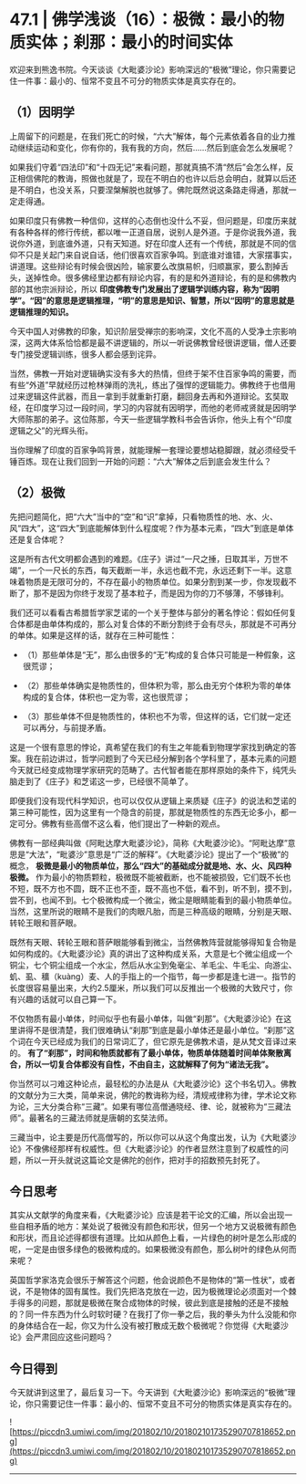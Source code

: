 # 47.1 | 佛学浅谈（16）：极微：最小的物质实体；刹那：最小的时间实体

欢迎来到熊逸书院。今天谈谈《大毗婆沙论》影响深远的“极微”理论，你只需要记住一件事：最小的、恒常不变且不可分的物质实体是真实存在的。

## （1）因明学

上周留下的问题是，在我们死亡的时候，“六大”解体，每个元素依着各自的业力推动继续运动和变化，你有你的，我有我的方向，然后……然后到底会怎么发展呢？

如果我们守着“四法印”和“十四无记”来看问题，那就真搞不清“然后”会怎么样，反正相信佛陀的教诲，照做也就是了，现在不明白的也许以后总会明白，就算以后还是不明白，也没关系，只要涅槃解脱也就够了。佛陀既然说这条路走得通，那就一定走得通。

如果印度只有佛教一种信仰，这样的心态倒也没什么不妥，但问题是，印度历来就有各种各样的修行传统，都以唯一正道自居，说别人是外道。于是你说我外道，我说你外道，到底谁外道，只有天知道。好在印度人还有一个传统，那就是不同的信仰不只是关起门来自说自话，他们很喜欢百家争鸣。到底谁对谁错，大家摆事实，讲道理。这些辩论有时候会很凶险，输家要么改旗易帜，归顺赢家，要么割掉舌头，送掉性命。很多佛经里边都有辩论内容，有的是和外道辩论，有的是和佛教内部的其他宗派辩论，所以 **印度佛教专门发展出了逻辑学训练内容，称为“因明学”。“因”的意思是逻辑推理，“明”的意思是知识、智慧，所以“因明”的意思就是逻辑推理的知识。**

今天中国人对佛教的印象，知识阶层受禅宗的影响深，文化不高的人受净土宗影响深，这两大体系恰恰都是最不讲逻辑的，所以一听说佛教曾经很讲逻辑，僧人还要专门接受逻辑训练，很多人都会感到诧异。

当然，佛教一开始对逻辑确实没有多大的热情，但终于架不住百家争鸣的需要，而有些“外道”早就经历过枪林弹雨的洗礼，练出了强悍的逻辑能力。佛教终于也借用过来逻辑这件武器，而且一拿到手就重新打磨，翻回身去再和外道辩论。玄奘取经，在印度学习过一段时间，学习的内容就有因明学，而他的老师戒贤就是因明学大师陈那的弟子。这位陈那，今天一些逻辑学教科书会告诉你，他头上有个“印度逻辑之父”的光辉头衔。

当你理解了印度的百家争鸣背景，就能理解一套理论要想站稳脚跟，就必须经受千锤百炼。现在让我们回到一开始的问题：“六大”解体之后到底会发生什么？

## （2）极微

先把问题简化，把“六大”当中的“空”和“识”拿掉，只看物质性的地、水、火、风“四大”，这“四大”到底能解体到什么程度呢？作为基本元素，“四大”到底是单体还是复合体呢？

这是所有古代文明都会遇到的难题。《庄子》讲过“一尺之捶，日取其半，万世不竭”，一个一尺长的东西，每天截断一半，永远也截不完，永远还剩下一半。这意味着物质是无限可分的，不存在最小的物质单位。如果分割到某一步，你发现截不断了，那不是因为你终于发现了基本粒子，而是因为你的刀不够薄，不够锋利。

我们还可以看看古希腊哲学家芝诺的一个关于整体与部分的著名悖论：假如任何复合体都是由单体构成的，那么对复合体的不断分割终于会有尽头，那就是不可再分的单体。如果是这样的话，就存在三种可能性：

* （1）那些单体是“无”，那么由很多的“无”构成的复合体只可能是一种假象，这很荒谬；

* （2）那些单体确实是物质性的，但体积为零，那么由无穷个体积为零的单体构成的复合体，体积也一定为零，这也很荒谬；

* （3）那些单体不但是物质性的，体积也不为零，但这样的话，它们就一定还可以再分，与前提矛盾。

这是一个很有意思的悖论，真希望在我们的有生之年能看到物理学家找到确定的答案。我在前边讲过，哲学问题到了今天已经分解到各个学科里了，基本元素的问题今天就已经变成物理学家研究的范畴了。古代智者能在那样原始的条件下，纯凭头脑走到了《庄子》和芝诺这一步，已经很不简单了。

即便我们没有现代科学知识，也可以仅仅从逻辑上来质疑《庄子》的说法和芝诺的第三种可能性，因为这里有一个隐含的前提，那就是物质性的东西无论多小，都一定可分。佛教有些高僧不这么看，他们提出了一种新的观点。

佛教有一部经典叫做《阿毗达摩大毗婆沙论》，简称《大毗婆沙论》。“阿毗达摩”意思是“大法”，“毗婆沙”意思是“广泛的解释”。《大毗婆沙论》提出了一个“极微”的概念， **极微是最小的物质单位，那么“四大”的基础成分就是地、水、火、风四种极微。** 作为最小的物质颗粒，极微既不能被截断，也不能被损毁，它们既不长也不短，既不方也不圆，既不正也不歪，既不高也不低，看不到，听不到，摸不到，尝不到，也闻不到。七个极微构成一个微尘，微尘是眼睛能看到的最小物质单位。当然，这里所说的眼睛不是我们的肉眼凡胎，而是三种高级的眼睛，分别是天眼、转轮王眼和菩萨眼。

既然有天眼、转轮王眼和菩萨眼能够看到微尘，当然佛教阵营就能够得知复合物是如何构成的。《大毗婆沙论》真的讲出了这种构成关系，大意是七个微尘组成一个铜尘，七个铜尘组成一个水尘，然后从水尘到兔毫尘、羊毛尘、牛毛尘、向游尘、虮、虱、穬（kuàng）麦、人的手指上的一个指节，每一步都是逢七进一。指节的长度很容易量出来，大约2.5厘米，所以我们可以反推出一个极微的大致尺寸，你有兴趣的话就可以自己算一下。

不仅物质有最小单体，时间似乎也有最小单体，叫做“刹那”。《大毗婆沙论》在这里讲得不是很清楚，我们很难确认“刹那”到底是最小单体还是最小单位。“刹那”这个词在今天已经成为我们的日常词汇了，但它原先是佛教术语，是从梵文音译过来的。 **有了“刹那”，时间和物质就都有了最小单体，物质单体随着时间单体聚散离合，所以一切复合体都没有自性，不由自主，这就解释了何为“诸法无我”。**

你当然可以刁难这种论点，最轻松的办法是从《大毗婆沙论》这个书名切入。佛教的文献分为三大类，简单来说，佛陀的教诲称为经，清规戒律称为律，学术论文称为论，三大分类合称“三藏”。如果有哪位高僧通晓经、律、论，就被称为“三藏法师”。最著名的三藏法师就是唐朝的玄奘法师。

三藏当中，论主要是历代高僧写的，所以你可以从这个角度出发，认为《大毗婆沙论》不像佛经那样有权威性。但《大毗婆沙论》的作者显然注意到了权威性的问题，所以一开头就说这篇论文是佛陀的创作，把对手的招数预先封死了。

## 今日思考

其实从文献学的角度来看，《大毗婆沙论》应该是若干论文的汇编，所以会出现一些自相矛盾的地方：某处说了极微没有颜色和形状，但另一个地方又说极微有颜色和形状，而且论述得都很有道理。比如从颜色上看，一片绿色的树叶是怎么形成的呢，一定是由很多绿色的极微构成的。如果极微没有颜色，那么树叶的绿色从何而来呢？

英国哲学家洛克会很乐于解答这个问题，他会说颜色不是物体的“第一性状”，或者说，不是物体的固有属性。我们先把洛克放在一边，因为极微理论必须面对一个棘手得多的问题，那就是极微在聚合成物体的时候，彼此到底是接触的还是不接触的？同一件东西为什么时软时硬？在我打了你一拳之后，我的拳头为什么没能和你的身体结合在一起，你又为什么没有被打散成无数个极微呢？你觉得《大毗婆沙论》会严肃回应这些问题吗？

## 今日得到

今天就讲到这里了，最后复习一下。今天讲到《大毗婆沙论》影响深远的“极微”理论，你只需要记住一件事：最小的、恒常不变且不可分的物质实体是真实存在的。

![https://piccdn3.umiwi.com/img/201802/10/201802101735290707818652.png](https://piccdn3.umiwi.com/img/201802/10/201802101735290707818652.png)

---
